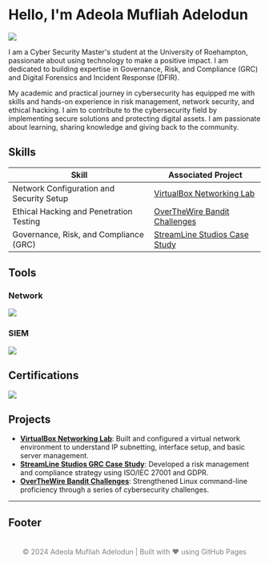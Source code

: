 # Hello, I'm Adeola Mufliah Adelodun
<a href="https://www.linkedin.com/in/adeola-mufliah-adelodun/"><img src="https://img.shields.io/badge/-LinkedIn-0072b1?&style=for-the-badge&logo=linkedin&logoColor=white" /></a>

I am a Cyber Security Master's student at the University of Roehampton, passionate about using technology to make a positive impact. I am dedicated to building expertise in Governance, Risk, and Compliance (GRC) and Digital Forensics and Incident Response (DFIR).

My academic and practical journey in cybersecurity has equipped me with skills and hands-on experience in risk management, network security, and ethical hacking. I aim to contribute to the cybersecurity field by implementing secure solutions and protecting digital assets.
I am passionate about learning, sharing knowledge and giving back to the community.



## Skills

| **Skill**                                    | **Associated Project**                                       |
|-----------------------------------------------|-------------------------------------------------------------|
| Network Configuration and Security Setup     | [VirtualBox Networking Lab](https://github.com/your-repo)   |
| Ethical Hacking and Penetration Testing      | [OverTheWire Bandit Challenges](https://github.com/your-repo) |
| Governance, Risk, and Compliance (GRC)       | [StreamLine Studios Case Study](https://github.com/your-repo) |


## Tools

### Network
<div>
    <img src="https://img.shields.io/badge/-Wireshark-1679A7?&style=for-the-badge&logo=Wireshark&logoColor=white" />
</div>


### SIEM
<div>
    <img src="https://img.shields.io/badge/-Splunk-000000?&style=for-the-badge&logo=Splunk&logoColor=white" />
</div>

## Certifications
<div>
    <img src="https://img.shields.io/badge/-Let'sDefend_SOC_Path-00BFFF?&style=for-the-badge&logoColor=white" />
</div>

## Projects

- **[VirtualBox Networking Lab](https://github.com/your-repo)**: Built and configured a virtual network environment to understand IP subnetting, interface setup, and basic server management.
- **[StreamLine Studios GRC Case Study](https://github.com/your-repo)**: Developed a risk management and compliance strategy using ISO/IEC 27001 and GDPR.
- **[OverTheWire Bandit Challenges](https://github.com/your-repo)**: Strengthened Linux command-line proficiency through a series of cybersecurity challenges.


---

## Footer
<footer style="text-align:center; padding:20px; font-size:14px; color:gray;">
  © 2024 Adeola Mufliah Adelodun | Built with ❤️ using GitHub Pages
</footer>
